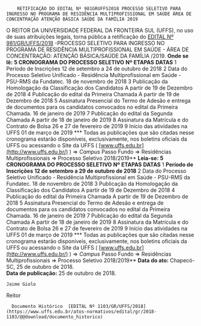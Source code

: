         RETIFICAÇÃO DO EDITAL Nº 981GRUFFS2018 PROCESSO SELETIVO PARA INGRESSO NO PROGRAMA DE RESIDÊNCIA MULTIPROFISSIONAL EM SAÚDE ÁREA DE CONCENTRAÇÃO ATENÇÃO BÁSICA SAÚDE DA FAMÍLIA 2019  

 O REITOR DA UNIVERSIDADE FEDERAL DA FRONTEIRA SUL (UFFS), no uso de suas atribuições legais, torna pública a retificação do [EDITAL Nº 981/GR/UFFS/2018](https://www.uffs.edu.br/atos-normativos/edital/gr/2018-0981)  -PROCESSO SELETIVO PARA INGRESSO NO PROGRAMA DE RESIDÊNCIA MULTIPROFISSIONAL EM SAÚDE - ÁREA DE CONCENTRAÇÃO: ATENÇÃO BÁSICA/SAÚDE DA FAMÍLIA /2019.   **Onde se lê:**   **5 CRONOGRAMA DO PROCESSO SELETIVO**      **Nº**    **ETAPAS**    **DATAS**      1   Período de Inscrições   12 de setembro a 24 de outubro de 2018     2   Data do Processo Seletivo Unificado - Residência Multiprofissional em Saúde - PSU-RMS da Fundatec.   18 de novembro de 2018     3   Publicação da Homologação da Classificação dos Candidatos   A partir de 19 de Dezembro de 2018     4   Publicação do edital da Primeira Chamada   A partir de 19 de Dezembro de 2018     5       Assinatura Presencial do Termo de Adesão e entrega de documentos para os candidatos convocados no edital da Primeira Chamada.   16 de janeiro de 2019     7   Publicação do edital da Segunda Chamada   A partir de 18 de janeiro de 2019     8       Assinatura da Matrícula e do Contrato de Bolsa   26 e 27 de fevereiro de 2019     9   Início das atividades na UFFS   01 de março de 2019     *** Todas as publicações que são citadas nesse cronograma estarão disponíveis, exclusivamente, nos boletins oficiais da UFFS ou acessando o Site da UFFS ( [www.uffs.edu.br](http://www.uffs.edu.br/)  ) => *Campus* Passo Fundo => Residências Multiprofissionais => Processo Seletivo 2018/2019**    **Leia-se:**   **5 CRONOGRAMA DO PROCESSO SELETIVO**      **Nº**    **ETAPAS**    **DATAS**      1   **Período de Inscrições**    **12 de setembro a 29 de outubro de 2018**      2   Data do Processo Seletivo Unificado - Residência Multiprofissional em Saúde - PSU-RMS da Fundatec.   18 de novembro de 2018     3   Publicação da Homologação da Classificação dos Candidatos   A partir de 19 de Dezembro de 2018     4   Publicação do edital da Primeira Chamada   A partir de 19 de Dezembro de 2018     5       Assinatura Presencial do Termo de Adesão e entrega de documentos para os candidatos convocados no edital da Primeira Chamada.   16 de janeiro de 2019     7   Publicação do edital da Segunda Chamada   A partir de 18 de janeiro de 2019     8       Assinatura da Matrícula e do Contrato de Bolsa   26 e 27 de fevereiro de 2019     9   Início das atividades na UFFS   01 de março de 2019     *** Todas as publicações que são citadas nesse cronograma estarão disponíveis, exclusivamente, nos boletins oficiais da UFFS ou acessando o Site da UFFS ( [www.uffs.edu.br](http://www.uffs.edu.br/)  ) => *Campus* Passo Fundo => Residências Multiprofissionais => Processo Seletivo 2018/2019**       **Data do ato:** Chapecó-SC, 25 de outubro de 2018.   
 **Data de publicação:**  25 de outubro de 2018. 

    Jaime Giolo   
 Reitor 

      Documento Histórico  [EDITAL Nº 1103/GR/UFFS/2018](https://www.uffs.edu.br/atos-normativos/edital/gr/2018-1103/@@download/documento_historico)     
      